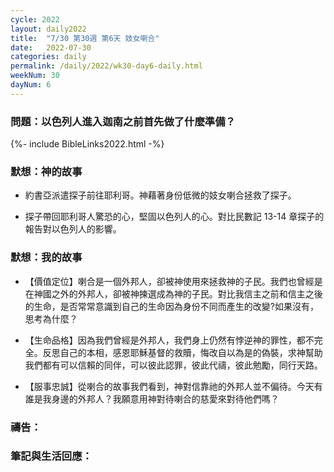 ```yaml
---
cycle: 2022
layout: daily2022
title:  "7/30 第30週 第6天 妓女喇合"
date:   2022-07-30
categories: daily
permalink: /daily/2022/wk30-day6-daily.html
weekNum: 30
dayNum: 6
---
```


### 問題：以色列人進入迦南之前首先做了什麼準備？

{%- include BibleLinks2022.html -%}

### 默想：神的故事 
+ 約書亞派遣探子前往耶利哥。神藉著身份低微的妓女喇合拯救了探子。

+ 探子帶回耶利哥人驚恐的心，堅固以色列人的心。對比民數記 13-14 章探子的報告對以色列人的影響。

### 默想：我的故事 
+ 【價值定位】喇合是一個外邦人，卻被神使用來拯救神的子民。我們也曾經是在神國之外的外邦人，卻被神揀選成為神的子民。對比我信主之前和信主之後的生命，是否常常意識到自己的生命因為身份不同而產生的改變?如果沒有，思考為什麼？

+ 【生命品格】因為我們曾經是外邦人，我們身上仍然有悖逆神的罪性，都不完全。反思自己的本相，感恩耶穌基督的救贖，悔改自以為是的偽裝，求神幫助我們都有可以信賴的同伴，可以彼此認罪，彼此代禱，彼此勉勵，同行天路。

+ 【服事忠誠】從喇合的故事我們看到，神對信靠祂的外邦人並不偏待。今天有誰是我身邊的外邦人？我願意用神對待喇合的慈愛來對待他們嗎？

### 禱告：

### 筆記與生活回應：
